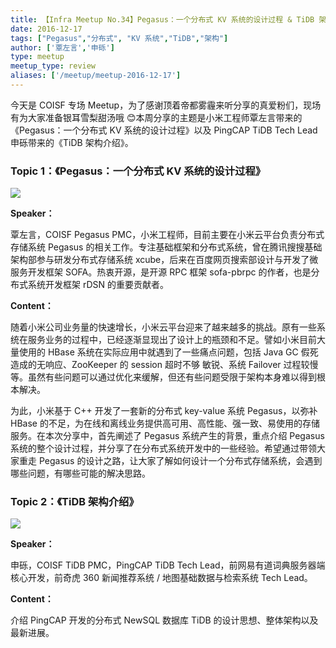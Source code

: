 ```yaml
---
title: 【Infra Meetup No.34】Pegasus：一个分布式 KV 系统的设计过程 & TiDB 架构介绍 
date: 2016-12-17
tags: ["Pegasus","分布式", "KV 系统","TiDB","架构"]
author: ['覃左言','申砾']
type: meetup
meetup_type: review
aliases: ['/meetup/meetup-2016-12-17']
---
```



今天是 COISF 专场 Meetup，为了感谢顶着帝都雾霾来听分享的真爱粉们，现场有为大家准备银耳雪梨甜汤哦 😊本周分享的主题是小米工程师覃左言带来的《Pegasus：一个分布式 KV 系统的设计过程》以及 PingCAP TiDB Tech Lead 申砾带来的《TiDB 架构介绍》。

### Topic 1：《Pegasus：一个分布式 KV 系统的设计过程》

![](http://upload-images.jianshu.io/upload_images/542677-0577eedc898f8354?imageMogr2/auto-orient/strip%7CimageView2/2/w/1240)

**Speaker：**

覃左言，COISF Pegasus PMC，小米工程师，目前主要在小米云平台负责分布式存储系统 Pegasus 的相关工作。专注基础框架和分布式系统，曾在腾讯搜搜基础架构部参与研发分布式存储系统 xcube，后来在百度网页搜索部设计与开发了微服务开发框架 SOFA。热衷开源，是开源 RPC 框架 sofa-pbrpc 的作者，也是分布式系统开发框架 rDSN 的重要贡献者。

**Content：**

随着小米公司业务量的快速增长，小米云平台迎来了越来越多的挑战。原有一些系统在服务业务的过程中，已经逐渐显现出了设计上的瓶颈和不足。譬如小米目前大量使用的 HBase 系统在实际应用中就遇到了一些痛点问题，包括 Java GC 假死造成的无响应、ZooKeeper 的 session 超时不够 敏锐、系统 Failover 过程较慢等。虽然有些问题可以通过优化来缓解，但还有些问题受限于架构本身难以得到根本解决。

为此，小米基于 C++ 开发了一套新的分布式 key-value 系统 Pegasus，以弥补 HBase 的不足，为在线和离线业务提供高可用、高性能、强一致、易使用的存储服务。在本次分享中，首先阐述了 Pegasus 系统产生的背景，重点介绍 Pegasus 系统的整个设计过程，并分享了在分布式系统开发中的一些经验。希望通过带领大家重走 Pegasus 的设计之路，让大家了解如何设计一个分布式存储系统，会遇到哪些问题，有哪些可能的解决思路。

### Topic 2：《TiDB 架构介绍》

![](http://upload-images.jianshu.io/upload_images/542677-bec42223beabd725?imageMogr2/auto-orient/strip%7CimageView2/2/w/1240)

**Speaker：**

申砾，COISF TiDB PMC，PingCAP TiDB Tech Lead，前网易有道词典服务器端核心开发，前奇虎 360 新闻推荐系统 / 地图基础数据与检索系统 Tech Lead。

**Content：**

介绍 PingCAP 开发的分布式 NewSQL 数据库 TiDB 的设计思想、整体架构以及最新进展。

